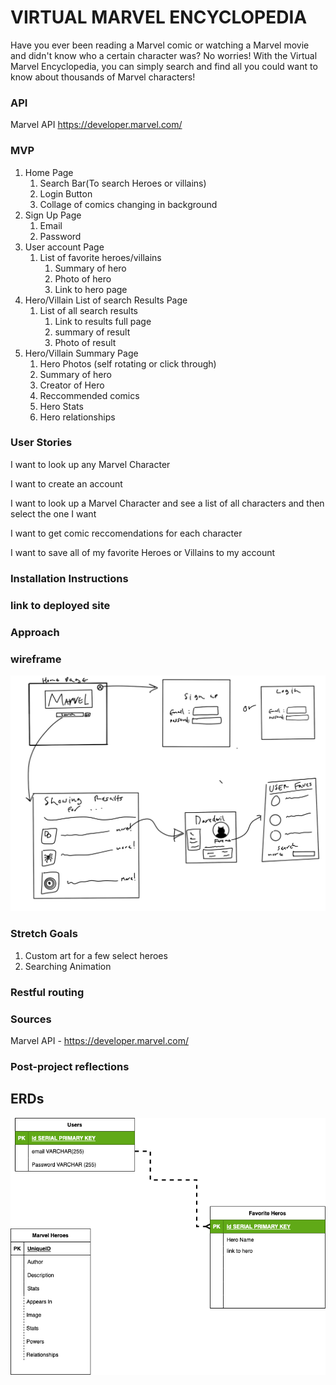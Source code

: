 # VIRTUAL MARVEL ENCYCLOPEDIA

Have you ever been reading a Marvel comic or watching a Marvel movie and didn't know who a certain character was? No worries! With the Virtual Marvel Encyclopedia, you can simply search and find all you could want to know about thousands of Marvel characters! 

### API
Marvel API 
https://developer.marvel.com/

### MVP

1. Home Page
    1. Search Bar(To search Heroes or villains)
    2. Login Button
    3. Collage of comics changing in background
2. Sign Up Page
    1. Email
    2. Password
3. User account Page
    1. List of favorite heroes/villains
        1. Summary of hero
        2. Photo of hero
        3. Link to hero page
4. Hero/Villain List of search Results Page
    1. List of all search results
        1. Link to results full page
        2. summary of result
        3. Photo of result
5. Hero/Villain Summary Page
    1. Hero Photos (self rotating or click through)
    2. Summary of hero
    3. Creator of Hero
    4. Reccommended comics
    5. Hero Stats
    6. Hero relationships



### User Stories
I want to look up any Marvel Character

I want to create an account

I want to look up a Marvel Character and see a list of all characters and then select the one I want

I want to get comic reccomendations for each character

I want to save all of my favorite Heroes or Villains to my account

### Installation Instructions

### link to deployed site

### Approach

### wireframe
![Wireframe of my project](./readmePhotos/Wireframe.png)

### Stretch Goals
1. Custom art for a few select heroes
2. Searching Animation

### Restful routing

### Sources

Marvel API - https://developer.marvel.com/

### Post-project reflections




## ERDs 

![an ERD of my project](Diagram.drawio.png)